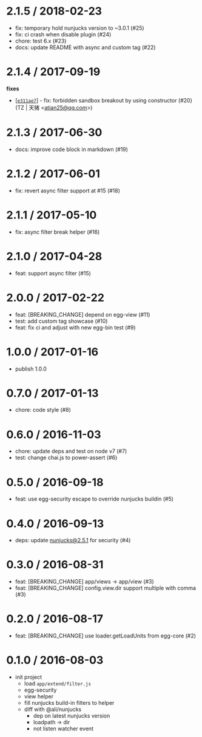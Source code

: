 
2.1.5 / 2018-02-23
==================

  * fix: temporary hold nunjucks version to ~3.0.1 (#25)
  * fix: ci crash when disable plugin (#24)
  * chore: test 6.x (#23)
  * docs: update README with async and custom tag (#22)

2.1.4 / 2017-09-19
==================

**fixes**
  * [[`e311ae7`](http://github.com/eggjs/egg-view-nunjucks/commit/e311ae77a538f28df018447d4619b3ec66a2e859)] - fix: forbidden sandbox breakout by using constructor (#20) (TZ | 天猪 <<atian25@qq.com>>)

2.1.3 / 2017-06-30
==================

  * docs: improve code block in markdown (#19)

2.1.2 / 2017-06-01
==================

  * fix: revert async filter support at #15 (#18)

2.1.1 / 2017-05-10
==================

  * fix: async filter break helper (#16)

2.1.0 / 2017-04-28
==================

  * feat: support async filter (#15)

2.0.0 / 2017-02-22
==================

  * feat: [BREAKING_CHANGE] depend on egg-view (#11)
  * test: add custom tag showcase (#10)
  * feat: fix ci and adjust with new egg-bin test (#9)

1.0.0 / 2017-01-16
==================

  * publish 1.0.0

0.7.0 / 2017-01-13
==================

  * chore: code style (#8)

0.6.0 / 2016-11-03
==================

  * chore: update deps and test on node v7 (#7)
  * test: change chai.js to power-assert (#6)

0.5.0 / 2016-09-18
==================

  * feat: use egg-security escape to override nunjucks buildin (#5)

0.4.0 / 2016-09-13
==================

  * deps: update nunjucks@2.5.1 for security (#4)

0.3.0 / 2016-08-31
==================

  * feat: [BREAKING_CHANGE] app/views -> app/view (#3)
  * feat: [BREAKING_CHANGE] config.view.dir support multiple with comma (#3)

0.2.0 / 2016-08-17
==================

  * feat: [BREAKING_CHANGE] use loader.getLoadUnits from egg-core (#2)

0.1.0 / 2016-08-03
==================
  * init project
    - load `app/extend/filter.js`
    - egg-security
    - view helper
    - fill nunjucks build-in filters to helper
    - diff with @ali/nunjucks
      - dep on latest nunjucks version
      - loadpath -> dir
      - not listen watcher event


